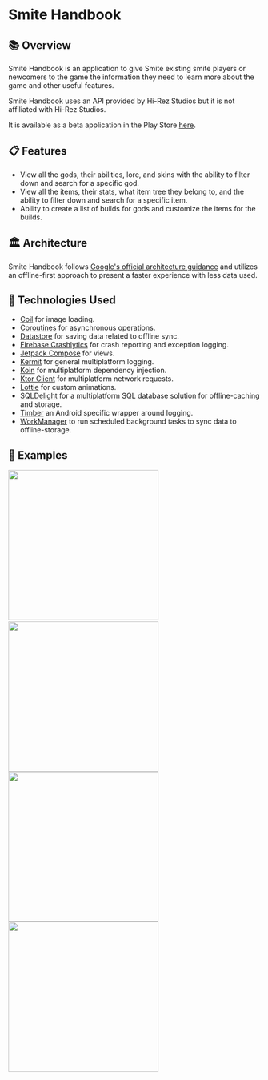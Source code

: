 # Smite Handbook

## 📚 Overview

Smite Handbook is an application to give Smite existing smite players or newcomers to the game the 
information they need to learn more about the game and other useful features. 

Smite Handbook uses an API provided by Hi-Rez Studios but it is not affiliated with Hi-Rez Studios.

It is available as a beta application in the Play Store [here](https://play.google.com/store/apps/details?id=com.matrix.materializedsmite).

## 📋 Features

* View all the gods, their abilities, lore, and skins with the ability to filter down and search for a specific god.
* View all the items, their stats, what item tree they belong to, and the ability to filter down and search for a specific item.
* Ability to create a list of builds for gods and customize the items for the builds.

## 🏛️ Architecture

Smite Handbook follows [Google's official architecture guidance](https://developer.android.com/topic/architecture) and utilizes an offline-first approach to 
present a faster experience with less data used.

## 🔨 Technologies Used

* [Coil](https://coil-kt.github.io/coil/) for image loading.
* [Coroutines](https://kotlinlang.org/docs/coroutines-overview.html) for asynchronous operations.
* [Datastore](https://developer.android.com/topic/libraries/architecture/datastore) for saving data related to offline sync.
* [Firebase Crashlytics](https://firebase.google.com/docs/crashlytics) for crash reporting and exception logging.
* [Jetpack Compose](https://developer.android.com/jetpack/compose) for views.
* [Kermit](https://github.com/touchlab/Kermit) for general multiplatform logging.
* [Koin](https://insert-koin.io/) for multiplatform dependency injection.
* [Ktor Client](https://ktor.io/) for multiplatform network requests.
* [Lottie](https://github.com/airbnb/lottie) for custom animations.
* [SQLDelight](https://github.com/cashapp/sqldelight) for a multiplatform SQL database solution for offline-caching and storage.
* [Timber](https://github.com/JakeWharton/timber) an Android specific wrapper around logging.
* [WorkManager](https://developer.android.com/topic/libraries/architecture/workmanager) to run scheduled background tasks to sync data to offline-storage.

## 🌄 Examples

<p float="left">
  <img src='https://user-images.githubusercontent.com/5334090/164605568-e3abd4eb-e23f-4c5e-a90b-7df1979cb798.png' width='300'>
  <span>&nbsp;</span>
  <img src='https://user-images.githubusercontent.com/5334090/164605576-c45b3628-15a3-45c6-b0c0-0ec467fcaa6c.png' width='300'>
  <img src='https://user-images.githubusercontent.com/5334090/187100396-6c1fc85c-6ee8-4066-beb6-7e6df79a4d69.png' width='300'>
  <img src='https://user-images.githubusercontent.com/5334090/187100401-61baad2c-bda3-422a-87dc-862ff2db9ffa.png' width='300'>
</p>
